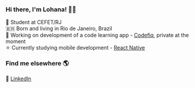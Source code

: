 ### Hi there, I'm Lohana! 👋🏽

📝 Student at CEFET/RJ<br>
🇧🇷 Born and living in Rio de Janeiro, Brazil <br>
📱 Working on development of a code learning app - [Codefiq](https://github.com/heyloh/codefiq), private at the moment<br>
⚛️ Currently studying mobile development - [React Native](https://reactnative.dev/)

### Find me elsewhere 🌎

💼 [LinkedIn](https://www.linkedin.com/in/heyloh) <br>

